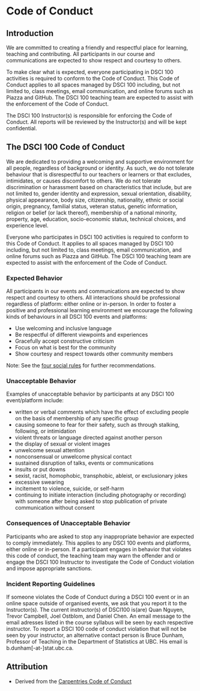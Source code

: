# Code of Conduct

## Introduction
We are committed to creating a friendly and respectful place for
learning, teaching and contributing.  All participants in our course and
communications are expected to show respect and courtesy to others.

To make clear what is expected, everyone participating in DSCI 100 activities
is required to conform to the Code of Conduct.  This Code of Conduct applies to
all spaces managed by DSCI 100 including, but not limited to, class meetings,
email communication, and online forums such as Piazza and GitHub. The DSCI 100
teaching team are expected to assist with the enforcement of the Code of
Conduct.

The DSCI 100 Instructor(s) is responsible for enforcing the Code of Conduct.
All reports will be reviewed by the Instructor(s) and will be kept
confidential.

## The DSCI 100 Code of Conduct
We are dedicated to providing a welcoming and supportive
environment for all people, regardless of background or identity. As such, we
do not tolerate behaviour that is disrespectful to our teachers or learners or
that excludes, intimidates, or causes discomfort to others. We do not tolerate
discrimination or harassment based on characteristics that include, but are not
limited to, gender identity and expression, sexual orientation, disability,
physical appearance, body size, citizenship, nationality, ethnic or social
origin, pregnancy, familial status, veteran status, genetic information,
religion or belief (or lack thereof), membership of a national minority,
property, age, education, socio-economic status, technical choices, and
experience level.

Everyone who participates in DSCI 100 activities is required to conform to this
Code of Conduct. It applies to all spaces managed by DSCI 100 including, but
not limited to, class meetings, email communication, and online forums such as
Piazza and GitHub. The DSCI 100 teaching team are expected to assist with the
enforcement of the Code of Conduct. 

### Expected Behavior

All participants in our events and communications are expected to show respect
and courtesy to others. All interactions should be professional regardless of
platform: either online or in-person. In order to foster a positive and
professional learning environment we encourage the following kinds of
behaviours in all DSCI 100 events and platforms:

- Use welcoming and inclusive language
- Be respectful of different viewpoints and experiences
- Gracefully accept constructive criticism
- Focus on what is best for the community
- Show courtesy and respect towards other community members

Note: See the [four social rules](https://www.recurse.com/manual#sub-sec-social-rules) for further recommendations.

### Unacceptable Behavior

Examples of unacceptable behavior by participants at any DSCI 100 event/platform include:

- written or verbal comments which have the effect of excluding people on the basis of membership of any specific group
- causing someone to fear for their safety, such as through stalking, following, or intimidation
- violent threats or language directed against another person
- the display of sexual or violent images
- unwelcome sexual attention
- nonconsensual or unwelcome physical contact
- sustained disruption of talks, events or communications
- insults or put downs
- sexist, racist, homophobic, transphobic, ableist, or exclusionary jokes
- excessive swearing
- incitement to violence, suicide, or self-harm
- continuing to initiate interaction (including photography or recording) with someone after being asked to stop
publication of private communication without consent

### Consequences of Unacceptable Behavior

Participants who are asked to stop any inappropriate behavior are expected to
comply immediately. This applies to any DSCI 100 events and platforms, either
online or in-person. If a participant engages in behavior that violates this
code of conduct, the teaching team may warn the offender and or engage the DSCI
100 Instructor to investigate the Code of Conduct violation and impose
appropriate sanctions.

### Incident Reporting Guidelines

If someone violates the Code of Conduct during a DSCI 100 event or in an online
space outside of organised events, we ask that you report it to the
Instructor(s). The current instructor(s) of DSCI100 is(are) Quan Nguyen, Trevor Campbell, Joel Ostblom, and Daniel Chen. An
email message to the email adresses listed in the course syllabus will be seen by each respective instructor. To report a DSCI
100 code of conduct violation that will not be seen by your instructor, an
alternative contact person is Bruce Dunham, Professor of Teaching in the
Department of Statistics at UBC. His email is b.dunham[-at-]stat.ubc.ca.

## Attribution 
- Derived from the [Carpentries Code of Conduct](https://docs.carpentries.org/topic_folders/policies/code-of-conduct.html)
